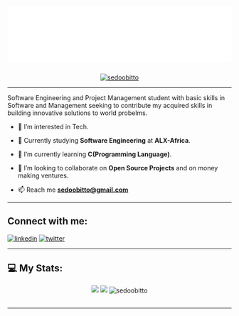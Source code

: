 <!--<h1 align="center">Hi there 👋, I'm Sedoo Bitto</h1>-->

<h1 align="center">
<img src="header.svg" />
</h1>

<p align="center"> <a href="https://twitter.com/sedoobitto" target="blank"><img src="https://img.shields.io/twitter/follow/sedoobitto?color=1DA1F2&logo=twitter&style=for-the-badge" alt="sedoobitto" /></a> </p>

---

<!--[![Twitter Follow](https://img.shields.io/twitter/follow/SedooBitto?color=1DA1F2&logo=twitter&style=for-the-badge)](https://twitter.com/intent/follow?original_referer=https%3A%2F%2Fgithub.com%Sedoobitto&screen_name=Sedoobitto)-->


Software Engineering and Project Management student with basic skills in
Software and Management seeking to contribute my acquired skills in building innovative solutions to world probelms.

- 👀 I’m interested in Tech.

- 🔭 Currently studying **Software Engineering** at **ALX-Africa**.

- 🌱 I’m currently learning **C(Programming Language)**.

- 👯 I’m looking to collaborate on **Open Source Projects** and on money making ventures. 

- 📫 Reach me **sedoobitto@gmail.com**
---


## Connect with me:
[<img src='https://cdn.jsdelivr.net/npm/simple-icons@3.0.1/icons/linkedin.svg' alt='linkedin' height='40'>](https://www.linkedin.com/in/sedoobitto)
[<img src='https://cdn.jsdelivr.net/npm/simple-icons@3.0.1/icons/twitter.svg' alt='twitter' height='40'>](https://SedooBitto) 

---

<!-- BLOG-POST-LIST:START -->
## 💻 My Stats:
<div align="center">

<!--<img height="180em" src="https://github-readme-stats.vercel.app/api?username=sedoobitto&show_icons=true&theme=github_dark&count_private=true"/>
<img height="180em" src="https://github-readme-stats.vercel.app/api/top-langs/?username=sedoobitto&layout=compact&langs_count=7&theme=github_dark"/>-->
<img height="180em" src="https://github-readme-stats-git-masterrstaa-rickstaa.vercel.app/api?username=sedoobitto&show_icons=true&theme=github_dark&count_private=true"/>
<img height="180em" src="https://github-readme-stats-git-masterrstaa-rickstaa.vercel.app/api/top-langs/?username=sedoobitto&layout=compact&langs_count=7&theme=github_dark"/>

<img align="center" src="https://github-readme-streak-stats.herokuapp.com/?user=sedoobitto&&theme=tokyonight" alt="sedoobitto" />

<br>
<br>

<!--[![Sedoo Bitto's GitHub activity graph](https://activity-graph.herokuapp.com/graph?username=sedoobitto&&theme=xcode)](https://github.com/sedoobitto)-->

</div>
<!--![GitHub Activity Graph](https://activity-graph.herokuapp.com/graph?username=sedoobitto&theme=merko)-->

---

<!---
sedoobitto/sedoobitto is a ✨ special ✨ repository because its `README.md` (this file) appears on your GitHub profile.
You can click the Preview link to take a look at your changes.
--->
